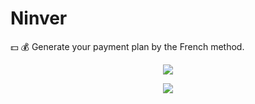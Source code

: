 # Ninver

:dollar: :moneybag: Generate your payment plan by the French method.



<div align="center">

![](https://d31dn7nfpuwjnm.cloudfront.net/images/valoraciones/0030/5310/tipos-sistemas-amortizacion-frances-aleman-americano.png?1526024784)
    
![](https://www.navascusi.com/wp-content/uploads/2015/03/Captura.png)

</div>



